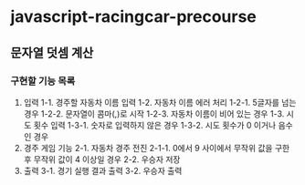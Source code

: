 # javascript-racingcar-precourse

## 문자열 덧셈 계산
### 구현할 기능 목록

1. 입력
	1-1. 경주할 자동차 이름 입력
	1-2. 자동차 이름 에러 처리
		1-2-1. 5글자를 넘는 경우
		1-2-2. 문자열이 콤마(,)로 시작
		1-2-3. 자동차 이름이 비어 있는 경우
	1-3. 시도 횟수 입력
		1-3-1. 숫자로 입력하지 않은 경우
		1-3-2. 시도 횟수가 0 이거나 음수인 경우
2. 경주 게임 기능
	2-1. 자동차 경주 전진
		2-1-1. 0에서 9 사이에서 무작위 값을 구한 후 무작위 값이 4 이상일 경우
	2-2. 우승자 저장
3. 출력
	3-1. 경기 실행 결과 출력
	3-2. 우승자 출력
